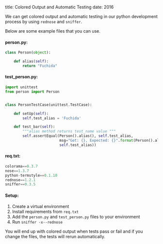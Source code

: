 title: Colored Output and Automatic Testing
date: 2016

We can get colored output and automatic testing in our python development process by
using `rednose` and `sniffer`.

Below are some example files that you can use.

#### person.py:
```python
class Person(object):

    def alias(self):
        return "Fuchida"
```

#### test_person.py:
```python
import unittest
from person import Person


class PersonTestCase(unittest.TestCase):

    def setUp(self):
        self.test_alias = 'Fuchida'

    def test_bar(self):
        """alias method returns test_name value """
        self.assertEqual(Person().alias(), self.test_alias,
                         msg="Got: {}, Expected: {}".format(Person().alias(),
                         self.test_alias))
```

#### req.txt:
```python
colorama==0.3.7
nose==1.3.7
python-termstyle==0.1.10
rednose==1.2.1
sniffer==0.3.5
```

#### Setup:
1. Create a virtual environment
2. Install requirements from `req.txt`
3. Add the `person.py` and `test_person.py` files to your environment
4. Run `sniffer -x--rednose`

You will end up with colored output when tests pass or fail and if you change 
the files, the tests will rerun automatically.
